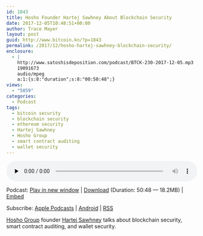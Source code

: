 ```yaml
---
id: 1843
title: Hosho Founder Hartej Sawhney About Blockchain Security
date: 2017-12-05T10:48:51+00:00
author: Trace Mayer
layout: post
guid: http://www.bitcoin.kn/?p=1843
permalink: /2017/12/hosho-hartej-sawhney-blockchain-security/
enclosure:
  - |
    http://www.satoshisdeposition.com/podcast/BTCK-230-2017-12-05.mp3
    19091673
    audio/mpeg
    a:1:{s:8:"duration";s:8:"00:50:48";}
views:
  - "5059"
categories:
  - Podcast
tags:
  - bitcoin security
  - blockchain security
  - ethereum security
  - Hartej Sawhney
  - Hosho Group
  - smart contract auditing
  - wallet security
---
```

<!--powerpress_player-->

<div class="powerpress_player" id="powerpress_player_5822">
  <audio class="wp-audio-shortcode" id="audio-1843-233" preload="none" style="width: 100%;" controls="controls"><source type="audio/mpeg" src="http://media.blubrry.com/bitcoinruntogold/p/www.satoshisdeposition.com/podcast/BTCK-230-2017-12-05.mp3?_=233" /><a href="http://media.blubrry.com/bitcoinruntogold/p/www.satoshisdeposition.com/podcast/BTCK-230-2017-12-05.mp3">http://media.blubrry.com/bitcoinruntogold/p/www.satoshisdeposition.com/podcast/BTCK-230-2017-12-05.mp3</a></audio>
</div>

<p class="powerpress_links powerpress_links_mp3">
  Podcast: <a href="http://media.blubrry.com/bitcoinruntogold/p/www.satoshisdeposition.com/podcast/BTCK-230-2017-12-05.mp3" class="powerpress_link_pinw" target="_blank" title="Play in new window" onclick="return powerpress_pinw('https://www.bitcoin.kn/?powerpress_pinw=1843-podcast');" rel="nofollow">Play in new window</a> | <a href="http://media.blubrry.com/bitcoinruntogold/s/www.satoshisdeposition.com/podcast/BTCK-230-2017-12-05.mp3" class="powerpress_link_d" title="Download" rel="nofollow" download="BTCK-230-2017-12-05.mp3">Download</a> (Duration: 50:48 &#8212; 18.2MB) | <a href="#" class="powerpress_link_e" title="Embed" onclick="return powerpress_show_embed('1843-podcast');" rel="nofollow">Embed</a>
</p>

<p class="powerpress_embed_box" id="powerpress_embed_1843-podcast" style="display: none;">
  <input id="powerpress_embed_1843-podcast_t" type="text" value="<iframe width=&quot;320&quot; height=&quot;30&quot; src=&quot;https://www.bitcoin.kn/?powerpress_embed=1843-podcast&amp;powerpress_player=mediaelement-audio&quot; frameborder=&quot;0&quot; scrolling=&quot;no&quot;></iframe>" onclick="javascript: this.select();" onfocus="javascript: this.select();" style="width: 70%;" readOnly />
</p>

<p class="powerpress_links powerpress_subscribe_links">
  Subscribe: <a href="https://itunes.apple.com/WebObjects/MZStore.woa/wa/viewPodcast?id=301670981&mt=2&ls=1#episodeGuid=http%3A%2F%2Fwww.bitcoin.kn%2F%3Fp%3D1843" class="powerpress_link_subscribe powerpress_link_subscribe_itunes" title="Subscribe on Apple Podcasts" rel="nofollow">Apple Podcasts</a> | <a href="https://subscribeonandroid.com/www.bitcoin.kn/feed/podcast/" class="powerpress_link_subscribe powerpress_link_subscribe_android" title="Subscribe on Android" rel="nofollow">Android</a> | <a href="https://www.bitcoin.kn/feed/podcast/" class="powerpress_link_subscribe powerpress_link_subscribe_rss" title="Subscribe via RSS" rel="nofollow">RSS</a>
</p>

[Hosho Group](https://hosho.io/) founder [Hartej Sawhney](https://twitter.com/hartejsawhney) talks about blockchain security, smart contract auditing, and wallet security.